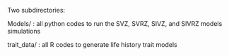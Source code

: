 Two subdirectories:

Models/ : all python codes to run the SVZ, SVRZ, SIVZ, and SIVRZ models simulations

trait_data/ : all R codes to generate life history trait models
